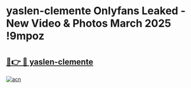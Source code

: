 # yaslen-clemente Onlyfans Leaked - New Video & Photos March 2025 !9mpoz

# <h2><a href="https://r659th.iuczelnia.edu.pl?title=yaslen-clemente&ref=9mpoz">🔗👉 🔴 yaslen-clemente</a></h2>

[![acn](https://github.com/user-attachments/assets/0f9c940e-d8b0-45ae-aac7-cd30a18b3e1c)](https://r659th.iuczelnia.edu.pl?title=yaslen-clemente&ref=9mpoz)

